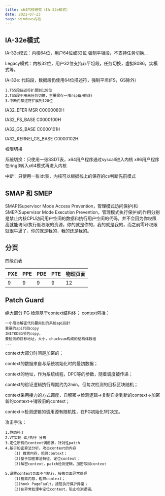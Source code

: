 ```yaml
---
title: x64内核研究（IA-32e模式）
date: 2021-07-23
tags: windows内核
---
```


## IA-32e模式

IA-32e模式：内核64位，用户64位或32位 强制平坦段，不支持任务切换...

Legacy模式：内核32位，用户32位支持非平坦段，任务切换，虚拟8086，实模式等。

IA-32e: 代码段，数据段仍使用64位描述符，强制平坦(FS，GS除外)

    1.TSS段描述符扩展到128位
    2.TSS段不用来任务切换，主要保存一堆rsp备用指针
    3.中断门描述符扩展到128位

IA32_EFER MSR C0000080H

IA32_FS_BASE C0000100H

IA32_GS_BASE C0000101H

IA32_KERNEl_GS_BASE C0000102H

权限切换

系统切换：只使用一张SSDT表，x64用户程序通过syscall进入内核 x86用户程序在ring3转入x64模式再进入内核

中断：只使用一张idt表，内核可以根据栈上的保存的cs判断先前模式

## SMAP 和 SMEP

SMAP(Supervisor Mode Access Prevention，管理模式访问保护)和SMEP(Supervisor Mode Execution Prevention，管理模式执行保护)的作用分别是禁止内核CPU访问用户空间的数据和执行用户空间的代码，并不会因为你权限高就能访问/执行低权限的资源，你的就是你的，我的就是我的，而之前零环权限就很牛逼了，你的就是我的，我的还是我的。

## 分页

四级页表

PXE | PPE | PDE | PTE | 物理页面
--|--|--|--|--
9 | 9 | 9 | 9 | 12

## Patch Guard

绝大部分 PG 检测基于context结构体；
context包括：

    一小段自解密代码要用到的系统api指针
    重要的api代码copy
    INITKDBG节的copy，
    要检测的目标地址，大小，chucksum构成的结构体数组
    ...

context大部分时间是加密的；

context的数据来自与系统初始化时的最初数据；

context的地址，作为系统线程，DPC等的参数，随着调度被传递；

context的验证逻辑执行周期约为2min，但每次检测的目标区块随机；

context采用接力的方式调度，自解密->检测逻辑->复制自身到新的context->加密新的context->销毁旧的context；

context->检测逻辑的调用源有随机性，在PG初始化1时决定。

攻击手法：

    1.静态补丁
    2.VT实现 读/执行 分离
    3.定位所有的context调用源，针对性patch
    4.基于加密算法分析，攻击context的内容
        (1) 搜索内存，粗筛context；
        (2)基于加密算法特征，定位context；
        (3)解密context，patch检测逻辑，加密写回context

    5.设置context页面不可执行，接管页面异常处理
        (1)搜索内存，粗筛context；
        (2)hook PageFault，接管执行保护异常；
        (3)在异常处理中定位context，阻止检测逻辑。
